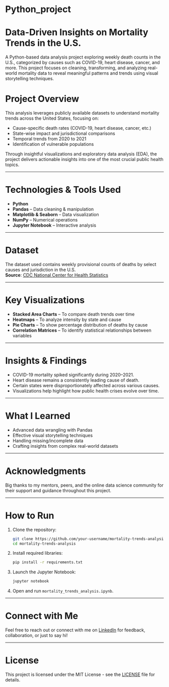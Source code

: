 # Python_project
# Data-Driven Insights on Mortality Trends in the U.S.

A Python-based data analysis project exploring weekly death counts in the U.S., categorized by causes such as COVID-19, heart disease, cancer, and more. This project focuses on cleaning, transforming, and analyzing real-world mortality data to reveal meaningful patterns and trends using visual storytelling techniques.


# Project Overview

This analysis leverages publicly available datasets to understand mortality trends across the United States, focusing on:

- Cause-specific death rates (COVID-19, heart disease, cancer, etc.)
- State-wise impact and jurisdictional comparisons
- Temporal trends from 2020 to 2021
- Identification of vulnerable populations

Through insightful visualizations and exploratory data analysis (EDA), the project delivers actionable insights into one of the most crucial public health topics.

---

# Technologies & Tools Used

- **Python**
- **Pandas** – Data cleaning & manipulation  
- **Matplotlib & Seaborn** – Data visualization  
- **NumPy** – Numerical operations  
- **Jupyter Notebook** – Interactive analysis

---

# Dataset

The dataset used contains weekly provisional counts of deaths by select causes and jurisdiction in the U.S.  
**Source**: [CDC National Center for Health Statistics](https://data.cdc.gov/)

---

# Key Visualizations

- **Stacked Area Charts** – To compare death trends over time
- **Heatmaps** – To analyze intensity by state and cause
- **Pie Charts** – To show percentage distribution of deaths by cause
- **Correlation Matrices** – To identify statistical relationships between variables

---

# Insights & Findings

- COVID-19 mortality spiked significantly during 2020–2021.
- Heart disease remains a consistently leading cause of death.
- Certain states were disproportionately affected across various causes.
- Visualizations help highlight how public health crises evolve over time.

---

# What I Learned

- Advanced data wrangling with Pandas
- Effective visual storytelling techniques
- Handling missing/incomplete data
- Crafting insights from complex real-world datasets

---

# Acknowledgments

Big thanks to my mentors, peers, and the online data science community for their support and guidance throughout this project.

---

# How to Run

1. Clone the repository:
   ```bash
   git clone https://github.com/your-username/mortality-trends-analysis.git
   cd mortality-trends-analysis
   ```

2. Install required libraries:
   ```bash
   pip install -r requirements.txt
   ```

3. Launch the Jupyter Notebook:
   ```bash
   jupyter notebook
   ```

4. Open and run `mortality_trends_analysis.ipynb`.

---

# Connect with Me

Feel free to reach out or connect with me on [LinkedIn](https://www.linkedin.com/) for feedback, collaboration, or just to say hi!

---

# License

This project is licensed under the MIT License - see the [LICENSE](LICENSE) file for details.
